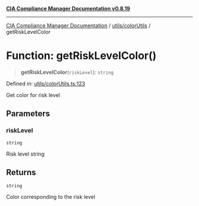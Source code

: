 [**CIA Compliance Manager Documentation v0.8.19**](../../../README.md)

***

[CIA Compliance Manager Documentation](../../../modules.md) / [utils/colorUtils](../README.md) / getRiskLevelColor

# Function: getRiskLevelColor()

> **getRiskLevelColor**(`riskLevel`): `string`

Defined in: [utils/colorUtils.ts:123](https://github.com/Hack23/cia-compliance-manager/blob/8a17389ebf0d2a027875b835eec814811b99abcc/src/utils/colorUtils.ts#L123)

Get color for risk level

## Parameters

### riskLevel

`string`

Risk level string

## Returns

`string`

Color corresponding to the risk level
